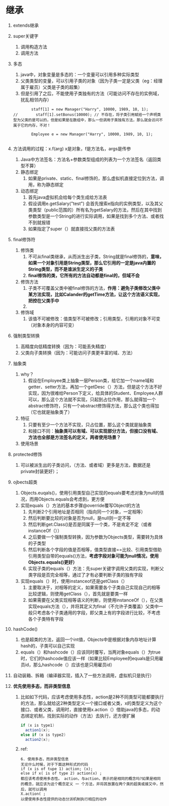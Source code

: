 # 继承

1. extends继承

2. super关键字

   1. 调用构造方法
   2. 调用方法

3. 多态

   1. java中，对象变量是多态的：一个变量可以引用多种实际类型
   2. 父类类型的变量，可以引用子类的对象（因为子类一定是父类（eg：经理属于雇员）父类是子类的超集）
   3. 但是引用了之后，不能使用子类独有的方法（可能访问不存在的实例域，扰乱相邻内存）

   ```shell
           staff[1] = new Manager("Harry", 10000, 1989, 10, 1);
   //        staff[1].setBonus(10000); // 不存在，将子类引用赋给一个声明类型为父类的是可以的，但是如果是在数组中，那么一但调用子类独有方法，那么就会访问不属于它的内存，不对！
   
           Employee e = new Manager("Harry", 10000, 1989, 10, 1);
           
   ```

   

4. 方法调用的过程：x.f(arg) x是对象，f是方法名，args是传参

   1. Java中方法签名：方法名+参数类型组成的列表为一个方法签名（返回类型不算）
   2. 静态绑定
      1. 如果是private、static、final修饰的，那么虚拟机直接定位到方法，调用，称为静态绑定
   3. 动态绑定
      1. 首先java虚拟机会给每个类生成给方法表
      2. 假设调用e.getSalary("test") 会首先搜索e指向的实例类型，以及其父类类型（public范围的）所有名为getSalary的方法，然后在其中找到参数类型是一个String的进行实际调用，如果是找到多个方法、或者找不到就报错
      3. 如果指定了super（）就直接找父类的方法表

5. final修饰符

   1. 修饰类
      1. 不可从final类继承，从而派生出子类，String就是final修饰的，**意味，如果一个对象引用是String类型，那么它引用的一定是java内置的String类型，而不是谁派生定义的子类**
      2. **final修饰的类，它所有的方法自动都是final的，但域不会**
   2. 修饰方法
      1. 子类不可覆盖父类中被final修饰的方法，**作用：避免子类修改父类中某方法实现，比如Calander的getTime方法，让这个方法语义实现，把控在父类手中**
      2. 
   3. 修饰域
      1. 该值不可被修改：值类型不可被修改；引用类型，引用的对象不可变（对象本身的内容可变）

6. 强制类型转换

   1. 高精度向低精度转换（因为：可能丢失精度）
   2. 父类向子类转换（因为：可能访问子类更丰富的域、方法）

7. 抽象类

   1. why？
      1. 假设在Employee类上抽象一层Person类，给它加一个name域和getter、setter方法，再加一个getDesc（）方法，但是这个方法不好实现，因为很难给Person下定义，给具体的Student、Employee人群可以，那么这个方法就不实现，只起到占位作用，那么就得加一个abstract修饰符，只有一个abstract修饰得方法，那么这个类也得加（它也就是抽象类了）
   2. 特征
      1. 只要有至少一个方法不实现，只占位置，那么这个类就是抽象类
      2. 和接口不同：**抽象类可以有域、可以实现部分方法，但接口没有域、方法也全部是方法签名的定义，两者使用场景？**
   3. 使用场景

8. protected修饰

   1. 可以被派生出的子类访问，（方法、或者域）更多是方法，数据还是private封装更好）；

9. ojbects超类

   1. Objects.euqals()，使用引用类型自己实现的equals要考虑对象为null的情况，而用Objects.equals会考虑到，更方便
   2. 实现equals（）方法的基本步骤@override覆写Object的方法
      1. 先判断2个引用地址是否相同（指向同一个对象，一定相等）
      2. 然后判断要比较的对象是否为null，是null则一定不等
      3. 然后判断get.Class()是否是同属于一个类，不是肯定不定（或者instanceOf（））
      4. 之后要做一个强制类型转换，因为参数为Objects类型，需要转为具体的子类型
      5. 然后判断各个字段的值是否相等，值类型直接==比较、引用类型借助引用类型自带的equals()方法，**考虑字段对象可能为null情况，使用Objects.equals()更好）**
      6. 实现子类的equals（）方法：先super关键字调用父类的实现，判断父类字段是否完全相等，通过了才有必要判断子类的独有字段
   3. 实现equals（）时，使用instanceof还是getClass（）
      1. 主要取决于，对相等的定义，如果需要各个子类自己实现自己的相等比较逻辑，则使用getClass（），首先就是要类一样
      2. 如果需要在父类实现相等语义的判断，则使用instanceOf（），在父类实现equals方法（），并将其定义为final（不允许子类覆盖）父类中一般只考虑各个子类通用的字段，即父类上有的字段进行比较，不考虑各个子类特有字段

10. hashCode()

    1. 也是超类的方法，返回一个int值，Objects中是根据对象内存地址计算hash的，子类可以自己实现
    2. equals（）和hashcode（）应该同时覆写，当两对象equals（）为true时，它们的hashcode值应该一样（如果比较Employee的equals是只用雇员id，那么hashcode（）应该也是只用雇员id）

11. 自动装箱、拆箱（编译器实现，插入了一些方法调用，虚拟机只是执行）

12. **优先使用多态，而非类型信息** 

    1. 比如如下代码，应该考虑使用多态性，action是2种不同类型可能都要执行的方法，那么就给这2种类型定义一个接口或者父类，x的类型定义为这个接口、或者父类，调用时，直接使用x.action（）借助java的多态，的动态绑定机制，找到实际的动作（方法）去执行，还方便扩展

       ```java
       if (x is type1) 
         action1(x);
       else if (x is type2)
         action2(x);
       ```

       

    2. ref:

       ```shell
       6. 使用多态，而非类型信息
       无论什么时候，对于下面这种形式的代码
       if (x is of tupe 1) action; (x);
       else if x( is of type 2) action(x) ;
       都应该考虑使用多态性。 action，与action，表示的是相同的概念吗?如果是相同的概念，就应该为这个概念定义 一 个方法，并将其放置在两个类的超类或接又中，然后，就可以调用
       X.action( ;
       以便使用多态性提供的动态分派机制执行相应的动作
       
       ```

       